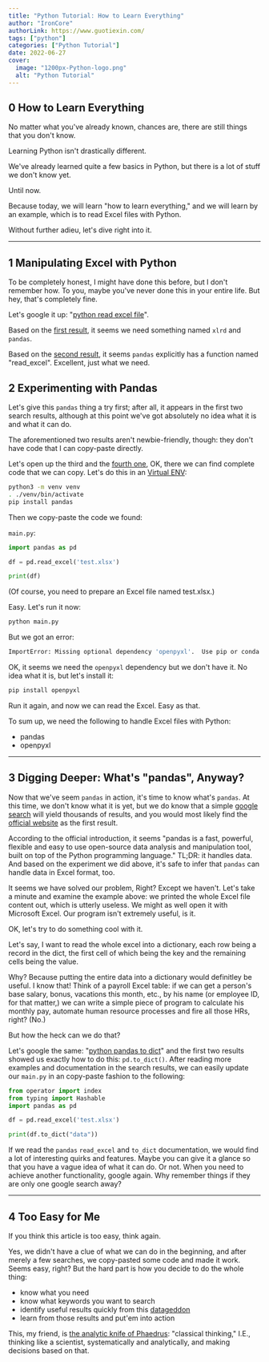 ```yaml
---
title: "Python Tutorial: How to Learn Everything"
author: "IronCore"
authorLink: https://www.guotiexin.com/
tags: ["python"]
categories: ["Python Tutorial"]
date: 2022-06-27
cover:
  image: "1200px-Python-logo.png"
  alt: "Python Tutorial"
---
```


## 0 How to Learn Everything

No matter what you've already known, chances are, there are still things that you don't know.

Learning Python isn't drastically different.

We've already learned quite a few basics in Python, but there is a lot of stuff we don't know yet.

Until now.

Because today, we will learn "how to learn everything," and we will learn by an example, which is to read Excel files with Python.

Without further adieu, let's dive right into it.

---

## 1 Manipulating Excel with Python

To be completely honest, I might have done this before, but I don't remember how. To you, maybe you've never done this in your entire life. But hey, that's completely fine.

Let's google it up: "[python read excel file](https://www.google.com/search?q=python+read+excel+file)".

Based on the [first result](https://pythonbasics.org/read-excel/), it seems we need something named `xlrd` and `pandas`.

Based on the [second result](https://pandas.pydata.org/docs/reference/api/pandas.read_excel.html), it seems `pandas` explicitly has a function named "read_excel". Excellent, just what we need.

## 2 Experimenting with Pandas

Let's give this `pandas` thing a try first; after all, it appears in the first two search results, although at this point we've got absolutely no idea what it is and what it can do.

The aforementioned two results aren't newbie-friendly, though: they don't have code that I can copy-paste directly.

Let's open up the third and the [fourth one](https://datagy.io/pandas-read-excel/), OK, there we can find complete code that we can copy. Let's do this in an [Virtual ENV](../python-code-organization#1-virtual-env):

```sh
python3 -m venv venv
. ./venv/bin/activate
pip install pandas
```

Then we copy-paste the code we found:

`main.py`:

```python
import pandas as pd

df = pd.read_excel('test.xlsx')

print(df)
```

(Of course, you need to prepare an Excel file named test.xlsx.)

Easy. Let's run it now:

```sh
python main.py
```

But we got an error:

```sh
ImportError: Missing optional dependency 'openpyxl'.  Use pip or conda to install openpyxl.
```

OK, it seems we need the `openpyxl` dependency but we don't have it. No idea what it is, but let's install it:

```sh
pip install openpyxl
```

Run it again, and now we can read the Excel. Easy as that.

To sum up, we need the following to handle Excel files with Python:

- pandas
- openpyxl

---

## 3 Digging Deeper: What's "pandas", Anyway?

Now that we've seem `pandas` in action, it's time to know what's `pandas`. At this time, we don't know what it is yet, but we do know that a simple [google search](https://www.google.com/search?q=python+pandas) will yield thousands of results, and you would most likely find the [official website](https://pandas.pydata.org/) as the first result.

According to the official introduction, it seems "pandas is a fast, powerful, flexible and easy to use open-source data analysis and manipulation tool, built on top of the Python programming language." TL;DR: it handles data. And based on the experiment we did above, it's safe to infer that `pandas` can handle data in Excel format, too.

It seems we have solved our problem, Right? Except we haven't. Let's take a minute and examine the example above: we printed the whole Excel file content out, which is utterly useless. We might as well open it with Microsoft Excel. Our program isn't extremely useful, is it.

OK, let's try to do something cool with it.

Let's say, I want to read the whole excel into a dictionary, each row being a record in the dict, the first cell of which being the key and the remaining cells being the value.

Why? Because putting the entire data into a dictionary would definitley be useful. I know that! Think of a payroll Excel table: if we can get a person's base salary, bonus, vacations this month, etc., by his name (or employee ID, for that matter,) we can write a simple piece of program to calculate his monthly pay, automate human resource processes and fire all those HRs, right? (No.)

But how the heck can we do that?

Let's google the same: "[python pandas to dict](https://www.google.com/search?q=python+pandas+to+dict)" and the first two results showed us exactly how to do this: `pd.to_dict()`. After reading more examples and documentation in the search results, we can easily update our `main.py` in an copy-paste fashion to the following:

```python
from operator import index
from typing import Hashable
import pandas as pd

df = pd.read_excel('test.xlsx')

print(df.to_dict("data"))
```

If we read the `pandas` `read_excel` and `to_dict` documentation, we would find a lot of interesting quirks and features. Maybe you can give it a glance so that you have a vague idea of what it can do. Or not. When you need to achieve another functionality, google again. Why remember things if they are only one google search away?

---

## 4 Too Easy for Me

If you think this article is too easy, think again.

Yes, we didn't have a clue of what we can do in the beginning, and after merely a few searches, we copy-pasted some code and made it work. Seems easy, right? But the hard part is how you decide to do the whole thing:

- know what you need
- know what keywords you want to search
- identify useful results quickly from this [datageddon](https://www.youtube.com/watch?v=YPgkSH2050k)
- learn from those results and put'em into action

This, my friend, is [the analytic knife of Phaedrus](https://en.wikipedia.org/wiki/Zen_and_the_Art_of_Motorcycle_Maintenance): "classical thinking," I.E., thinking like a scientist, systematically and analytically, and making decisions based on that.
